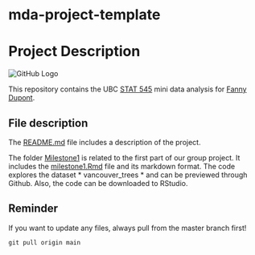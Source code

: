 # mda-project-template


# Project Description

![GitHub Logo](/Tree.jpeg=10x10)


This repository contains the UBC [STAT 545](https://stat545.stat.ubc.ca/) mini data analysis for [Fanny Dupont](https://github.com/Fanny-Dupont). 

## File description

The [README.md](./README.md/) file includes a description of the project.

The folder [Milestone1](./Milestone1/) is related to the first part of our group project. It includes the [milestone1.Rmd](./Milestone1/milestone1.Rmd) file and its markdown format. The code explores the dataset * vancouver_trees * and can be previewed through Github. Also, the code can be downloaded to RStudio. 

## Reminder
If you want to update any files, always pull from the master branch first!
```
git pull origin main
```
